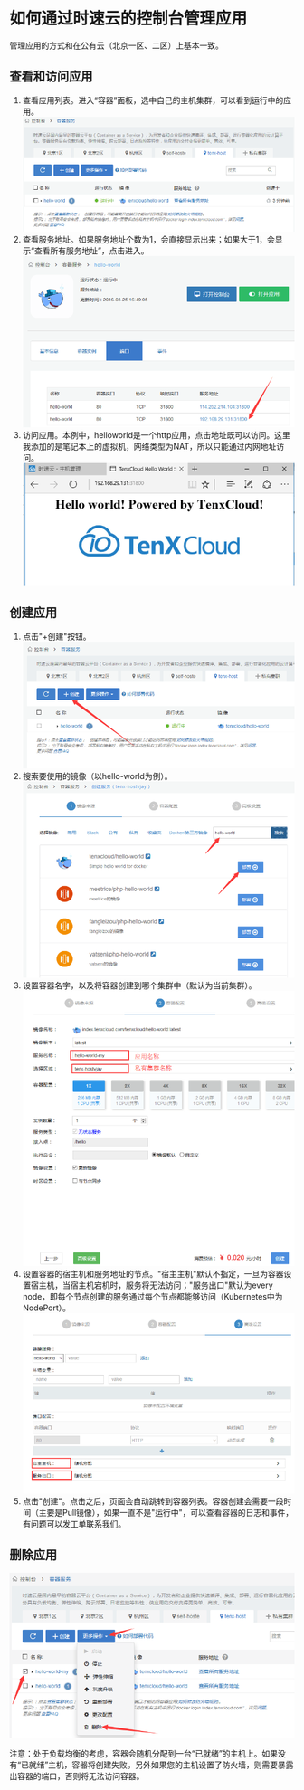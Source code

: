 # 如何通过时速云的控制台管理应用
管理应用的方式和在公有云（北京一区、二区）上基本一致。
## 查看和访问应用
1. 查看应用列表。进入“容器”面板，选中自己的主机集群，可以看到运行中的应用。  
![host1](/doc/v1/images/host/deploy-app-0-tenx-host.png)
2. 查看服务地址。如果服务地址个数为1，会直接显示出来；如果大于1，会显示“查看所有服务地址”，点击进入。  
![host1](/doc/v1/images/host/deploy-app-1-tenx-host.png)
3. 访问应用。本例中，helloworld是一个http应用，点击地址既可以访问。这里我添加的是笔记本上的虚拟机，网络类型为NAT，所以只能通过内网地址访问。  
![host1](/doc/v1/images/host/deploy-app-2-tenx-host.png)
## 创建应用
1. 点击"+创建"按钮。  
![host1](/doc/v1/images/host/deploy-app-tenx-host-create-1.png)
2. 搜索要使用的镜像（以hello-world为例）。  
![host1](/doc/v1/images/host/deploy-app-tenx-host-create-2.png)
3. 设置容器名字，以及将容器创建到哪个集群中（默认为当前集群）。  
![host1](/doc/v1/images/host/deploy-app-tenx-host-create-3.png)
4. 设置容器的宿主机和服务地址的节点。"宿主主机"默认不指定，一旦为容器设置宿主机，当宿主机宕机时，服务将无法访问；"服务出口"默认为every node，即每个节点创建的服务通过每个节点都能够访问（Kubernetes中为NodePort）。  
![host1](/doc/v1/images/host/deploy-app-tenx-host-create-4.png)
5. 点击"创建"。点击之后，页面会自动跳转到容器列表。容器创建会需要一段时间（主要是Pull镜像），如果一直不是"运行中"，可以查看容器的日志和事件，有问题可以发工单联系我们。
## 删除应用
![host1](/doc/v1/images/host/deploy-app-tenx-host-create-5.png)

注意：处于负载均衡的考虑，容器会随机分配到一台“已就绪”的主机上。如果没有“已就绪”主机，容器将创建失败。另外如果您的主机设置了防火墙，则需要暴露出容器的端口，否则将无法访问容器。